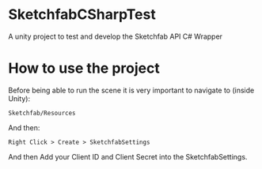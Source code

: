 # SketchfabCSharpTest

A unity project to test and develop the Sketchfab API C# Wrapper


# How to use the project

Before being able to run the scene it is very important to navigate to (inside Unity):

``Sketchfab/Resources``

And then:

``Right Click > Create > SketchfabSettings``

And then Add your Client ID and Client Secret into the SketchfabSettings.

